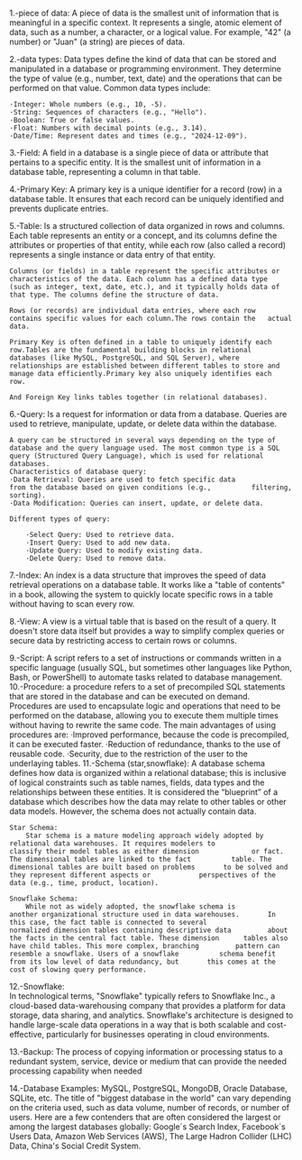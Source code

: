 1.-piece of data:
	A piece of data is the smallest unit of information that is 	meaningful in a specific context. 
	It represents a single, atomic element of data, such as a number, a 	character, or a logical value. For example, "42" (a number) or 	"Juan" (a string) are pieces of data.

2.-data types:
	Data types define the kind of data that can be stored and 	manipulated in a database or programming environment. They 	determine the type of value (e.g., number, text, date) and the 	operations that can be performed on that value. Common data types 	include:

	·Integer: Whole numbers (e.g., 10, -5).
	·String: Sequences of characters (e.g., "Hello").
	·Boolean: True or false values.
	·Float: Numbers with decimal points (e.g., 3.14).
	·Date/Time: Represent dates and times (e.g., "2024-12-09").

3.-Field: 
	A field in a database is a single piece of data or attribute that 	pertains to a specific entity. It is the smallest unit of 	information in a database table, representing a column in that 	table.

4.-Primary Key:
	A primary key is a unique identifier for a record (row) in a 	database table. It ensures that each record can be uniquely 	identified and prevents duplicate entries.

5.-Table:
	Is a structured collection of data organized in rows and columns. 	Each table represents an entity or a concept, and its columns 	define the attributes or properties of that entity, while each row 	(also called a record) represents a single instance or data entry 	of that entity.

	Columns (or fields) in a table represent the specific attributes or 	characteristics of the data. Each column has a defined data type 	(such as integer, text, date, etc.), and it typically holds data of 	that type. The columns define the structure of data.
    
	Rows (or records) are individual data entries, where each row 	contains specific values for each column.The rows contain the 	actual data.
    
	Primary Key is often defined in a table to uniquely identify each 	row.Tables are the fundamental building blocks in relational 	databases (like MySQL, PostgreSQL, and SQL Server), where 	relationships are established between different tables to store and 	manage data efficiently.Primary key also uniquely identifies each 	row.
 
	And Foreign Key links tables together (in relational databases).

6.-Query:
	Is a request for information or data from a database. Queries are 	used to retrieve, manipulate, update, or delete data within the 	database.

	A query can be structured in several ways depending on the type of 	database and the query language used. The most common type is a SQL 	query (Structured Query Language), which is used for relational 	databases. 
	Characteristics of database query:
	·Data Retrieval: Queries are used to fetch specific data 			from the database based on given conditions (e.g., 			filtering, sorting).
	·Data Modification: Queries can insert, update, or delete data.
	
	Different types of query:

    	·Select Query: Used to retrieve data.
    	·Insert Query: Used to add new data.
    	·Update Query: Used to modify existing data.
    	·Delete Query: Used to remove data. 

7.-Index:
	An index is a data structure that improves the speed of data 	retrieval operations on a database table. It works like a "table of 	contents" in a book, allowing the system to quickly locate specific 	rows in a table without having to scan every row.

8.-View:
	A view is a virtual table that is based on the result of a query. 	It doesn't store data itself but provides a way to simplify complex 	queries or secure data by restricting access to certain rows or 	columns.

9.-Script:
	A script refers to a set of instructions or commands written in a 	specific language (usually SQL, but sometimes
	other languages like Python, Bash, or PowerShell) to automate tasks 	related to database management.
10.-Procedure:
	a procedure refers to a set of precompiled SQL statements that are 	stored in the database and can
	be executed on demand. 
	Procedures are used to encapsulate logic and operations that need 	to be performed on the database, 
	allowing you to execute them multiple times without having to 	rewrite the same code.
	The main advantages of using procedures are:
		·Improved performance, because the code is precompiled, it 			can be executed faster.
		·Reduction of redundance, thanks to the use of reusable 			code.
		·Security, due to the restriction of the user to the 				underlaying tables.
11.-Schema (star,snowflake): 
	A database schema defines how data is organized within a relational 	database; this is inclusive of logical constraints such as table 	names, fields, data types and the relationships between these 	entities. It is considered the “blueprint” of a database which 	describes how the data may relate to other tables or other data 	models. However, the schema does not actually contain data.

	Star Schema: 
		Star schema is a mature modeling approach widely adopted by 		relational data warehouses. It requires modelers to 			classify their model tables as either dimension 			or fact. The dimensional tables are linked to the fact 			table. The dimensional tables are built based on problems 		to be solved and they represent different aspects or 			perspectives of the data (e.g., time, product, location).

	Snowflake Schema:
		While not as widely adopted, the snowflake schema is 			another organizational structure used in data warehouses. 		In this case, the fact table is connected to several 			normalized dimension tables containing descriptive data 		about the facts in the central fact table. These dimension 		tables also have child tables. This more complex, branching 		pattern can resemble a snowflake. Users of a snowflake 			schema benefit from its low level of data redundancy, but 		this comes at the cost of slowing query performance.

12.-Snowflake:  
		In technological terms, "Snowflake" typically refers to 		Snowflake Inc., a cloud-based data-warehousing company that 		provides a platform for data storage, data sharing, and 		analytics. Snowflake's architecture is designed to handle 		large-scale data operations in a way that is both scalable 		and cost-effective, particularly for businesses operating 		in cloud environments.

13.-Backup: 
		The process of copying information or processing status to 		a redundant system, service, device or medium that can 			provide the needed processing capability when needed

14.-Database Examples:
	MySQL, PostgreSQL, MongoDB, Oracle Database, SQLite, etc.
	The title of "biggest database in the world" can vary depending on 	the criteria used, such as data volume, number of records, or 	number of users. Here are a few contenders that are often 		considered the largest or among the largest databases globally: 	Google´s Search Index, Facebook´s Users Data, Amazon Web Services 	(AWS), The Large Hadron Collider (LHC) Data, China's Social Credit 	System.

